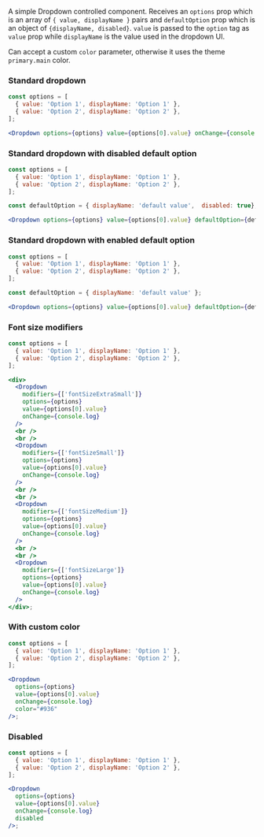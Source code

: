 A simple Dropdown controlled component.
Receives an `options` prop which is an array of `{ value, displayName }` pairs and `defaultOption` prop which is an object of `{displayName, disabled}`. `value` is passed to the `option` tag as `value` prop while `displayName` is the value used in the dropdown UI.

Can accept a custom `color` parameter, otherwise it uses the theme `primary.main` color.

### Standard dropdown

```jsx
const options = [
  { value: 'Option 1', displayName: 'Option 1' },
  { value: 'Option 2', displayName: 'Option 2' },
];

<Dropdown options={options} value={options[0].value} onChange={console.log} />;
```

### Standard dropdown with disabled default option

```jsx
const options = [
  { value: 'Option 1', displayName: 'Option 1' },
  { value: 'Option 2', displayName: 'Option 2' },
];

const defaultOption = { displayName: 'default value',  disabled: true};

<Dropdown options={options} value={options[0].value} defaultOption={defaultOption} onChange={console.log} />;
```

### Standard dropdown with enabled default option

```jsx
const options = [
  { value: 'Option 1', displayName: 'Option 1' },
  { value: 'Option 2', displayName: 'Option 2' },
];

const defaultOption = { displayName: 'default value' };

<Dropdown options={options} value={options[0].value} defaultOption={defaultOption} onChange={console.log} />;
```

### Font size modifiers

```jsx
const options = [
  { value: 'Option 1', displayName: 'Option 1' },
  { value: 'Option 2', displayName: 'Option 2' },
];

<div>
  <Dropdown
    modifiers={['fontSizeExtraSmall']}
    options={options}
    value={options[0].value}
    onChange={console.log}
  />
  <br />
  <br />
  <Dropdown
    modifiers={['fontSizeSmall']}
    options={options}
    value={options[0].value}
    onChange={console.log}
  />
  <br />
  <br />
  <Dropdown
    modifiers={['fontSizeMedium']}
    options={options}
    value={options[0].value}
    onChange={console.log}
  />
  <br />
  <br />
  <Dropdown
    modifiers={['fontSizeLarge']}
    options={options}
    value={options[0].value}
    onChange={console.log}
  />
</div>;
```

### With custom color

```jsx
const options = [
  { value: 'Option 1', displayName: 'Option 1' },
  { value: 'Option 2', displayName: 'Option 2' },
];

<Dropdown
  options={options}
  value={options[0].value}
  onChange={console.log}
  color="#936"
/>;
```

### Disabled

```jsx
const options = [
  { value: 'Option 1', displayName: 'Option 1' },
  { value: 'Option 2', displayName: 'Option 2' },
];

<Dropdown
  options={options}
  value={options[0].value}
  onChange={console.log}
  disabled
/>;
```
